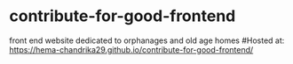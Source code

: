 # contribute-for-good-frontend
front end website dedicated to orphanages and old age homes
#Hosted at: https://hema-chandrika29.github.io/contribute-for-good-frontend/
